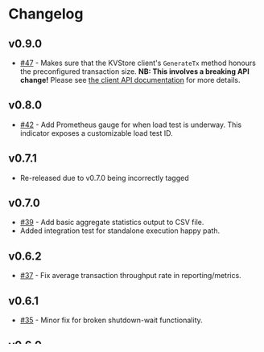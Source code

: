 # Changelog

## v0.9.0
* [\#47](https://github.com/informalsystems/tm-load-test/pull/47) - Makes sure
  that the KVStore client's `GenerateTx` method honours the preconfigured
  transaction size. **NB: This involves a breaking API change!** Please see
  [the client API documentation](./pkg/loadtest/README.md) for more details.

## v0.8.0
* [\#42](https://github.com/informalsystems/tm-load-test/pull/42) - Add Prometheus
  gauge for when load test is underway. This indicator exposes a customizable
  load test ID.

## v0.7.1
* Re-released due to v0.7.0 being incorrectly tagged

## v0.7.0
* [\#39](https://github.com/informalsystems/tm-load-test/pull/40) - Add basic
  aggregate statistics output to CSV file.
* Added integration test for standalone execution happy path.

## v0.6.2
* [\#37](https://github.com/informalsystems/tm-load-test/pull/37) - Fix average
  transaction throughput rate in reporting/metrics.

## v0.6.1
* [\#35](https://github.com/informalsystems/tm-load-test/pull/35) - Minor fix for
  broken shutdown-wait functionality.

## v0.6.0
* [\#33](https://github.com/informalsystems/tm-load-test/pull/33) - Add ability
  to wait for a minimum level of connectivity between peers before starting the
  load testing (through a `--min-peer-connectivity` command line switch).

## v0.5.1
* [\#31](https://github.com/informalsystems/tm-load-test/pull/31) - Expand on
  endpoint selection strategy to now allow for 3 different strategies:
  `supplied`, `discovered` and `any`. Allows for specifying of a seed node
  endpoint that one doesn't want to use during the actual load testing.

## v0.5.0
* [\#23](https://github.com/informalsystems/tm-load-test/pull/23) - Add
  feature to wait for Tendermint network stabilization before starting load
  testing (in standalone and master/slave modes).
* [\#28](https://github.com/informalsystems/tm-load-test/pull/28) - Expose the
  tx throughput rates via Prometheus.

## v0.4.2
* Adds version sub-command to the CLI

## v0.4.1
* [\#21](https://github.com/informalsystems/tm-load-test/pull/21) - Add support
  for exposing Prometheus-compatible metrics from the MASTER web server via
  the `/metrics` endpoint. This now provides simple high-level information
  about the overall load test, like number of transactions sent (overall, and
  per-slave), and the state of the master and each attached slave.

## v0.4.0
* [\#20](https://github.com/informalsystems/tm-load-test/pull/20) - Significant
  refactor of the underlying codebase to radically simplify the code and make
  its usage easier and more closely aligned with `tm-bench`.

## v0.3.0
* [\#15](https://github.com/informalsystems/tm-load-test/pull/14) - Add example
  configuration for outage simulation while load testing.
* [\#14](https://github.com/informalsystems/tm-load-test/pull/14) - Add support for
  the outage simulator from the master node during load testing.
* [\#13](https://github.com/informalsystems/tm-load-test/pull/13) - Add basic HTTP
  authentication to `tm-outage-sim-server` utility.
* [\#12](https://github.com/informalsystems/tm-load-test/pull/12) - Add standalone
  mode to be able to run load testing tool locally in a simple way.
* [\#11](https://github.com/informalsystems/tm-load-test/pull/11) - Allow for basic
  HTTP authentication between the master and slave nodes for additional
  security.
* [\#10](https://github.com/informalsystems/tm-load-test/pull/10) - Allow clients
  to continuously send transactions until the maximum time limit is reached
  without having a limit imposed on the number of transactions.

## v0.2.0
* First alpha release.
* Refactored comms mechanism between master and slaves to use HTTP for more
  robust communication and to simplify.
* Added the WebSockets-based client for interacting with Tendermint nodes over
  WebSockets (`kvstore-websockets`).

## v0.1.0
* Initial release to configure release management.

